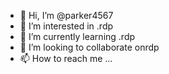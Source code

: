 - 👋 Hi, I’m @parker4567
- 👀 I’m interested in .rdp
- 🌱 I’m currently learning .rdp
- 💞️ I’m looking to collaborate onrdp
- 📫 How to reach me ...


